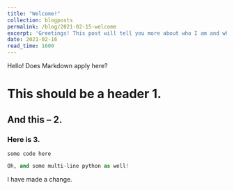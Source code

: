 ```yaml
---
title: "Welcome!"
collection: blogposts
permalink: /blog/2021-02-15-welcome
excerpt: 'Greetings! This post will tell you more about who I am and what you can expect from this blog.'
date: 2021-02-16
read_time: 1600
---
```


Hello! Does Markdown apply here?

# This should be a header 1.
## And this – 2.
### Here is 3.

`some code here`

```python
Oh, and some multi-line python as well!
```

I have made a change.